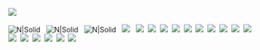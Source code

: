 ![](https://velog.velcdn.com/images/woojjus2/post/4f1a4984-8f55-48ce-984b-72ee90f7a88f/image.gif)<br><br>
![N|Solid](https://img.shields.io/badge/HTML5-E34F26?style=for-the-badge&logo=HTML5&logoColor=white) &nbsp; ![N|Solid](https://img.shields.io/badge/CSS3-1572B6?style=for-the-badge&logo=CSS3&logoColor=white) &nbsp; ![N|Solid](https://img.shields.io/badge/JavaScript-F7DF1E?style=for-the-badge&logo=JavaScript&logoColor=white) &nbsp; <img src="https://img.shields.io/badge/Python-3776AB?style=for-the-badge&logo=Python&logoColor=white"> &nbsp;
<img src="https://img.shields.io/badge/PHP-777BB4?style=for-the-badge&logo=PHP&logoColor=white">&nbsp;
<img src="https://img.shields.io/badge/Spring-6DB33F?style=for-the-badge&logo=Spring&logoColor=white">&nbsp;
<img src="https://img.shields.io/badge/Oracle-F80000?style=for-the-badge&logo=Oracle&logoColor=white">&nbsp;
<img src="https://img.shields.io/badge/MySQL-4479A1?style=for-the-badge&logo=MySQL&logoColor=white">&nbsp;
<img src="https://img.shields.io/badge/Redis-DC382D?style=for-the-badge&logo=Redis&logoColor=white">&nbsp;
<img src="https://img.shields.io/badge/C-A8B9CC?style=for-the-badge&logo=C&logoColor=white">&nbsp;
<img src="https://img.shields.io/badge/React-61DAFB?style=for-the-badge&logo=React&logoColor=white">&nbsp;
<img src="https://img.shields.io/badge/Git-F05032?style=for-the-badge&logo=Git&logoColor=white">&nbsp;
<img src="https://img.shields.io/badge/Linux-FCC624?style=for-the-badge&logo=Linux&logoColor=white">&nbsp;
<img src="https://img.shields.io/badge/GitHub-181717?style=for-the-badge&logo=GitHub&logoColor=white">&nbsp;
<img src="https://img.shields.io/badge/Adobe Photoshop-31A8FF?style=for-the-badge&logo=Adobe Photoshop&logoColor=white">&nbsp;
<img src="https://img.shields.io/badge/Adobe Illustrator-FF9A00?style=for-the-badge&logo=Adobe Illustrator&logoColor=white">&nbsp;
<img src="https://img.shields.io/badge/Docker-2496ED?style=for-the-badge&logo=Docker&logoColor=white">&nbsp;
<img src="https://img.shields.io/badge/jQuery-0769AD?style=for-the-badge&logo=jQuery&logoColor=white">&nbsp;
<img src="https://img.shields.io/badge/MongoDB-47A248?style=for-the-badge&logo=MongoDB&logoColor=white">&nbsp;
<img src="https://img.shields.io/badge/Slack-4A154B?style=for-the-badge&logo=Slack&logoColor=white">
